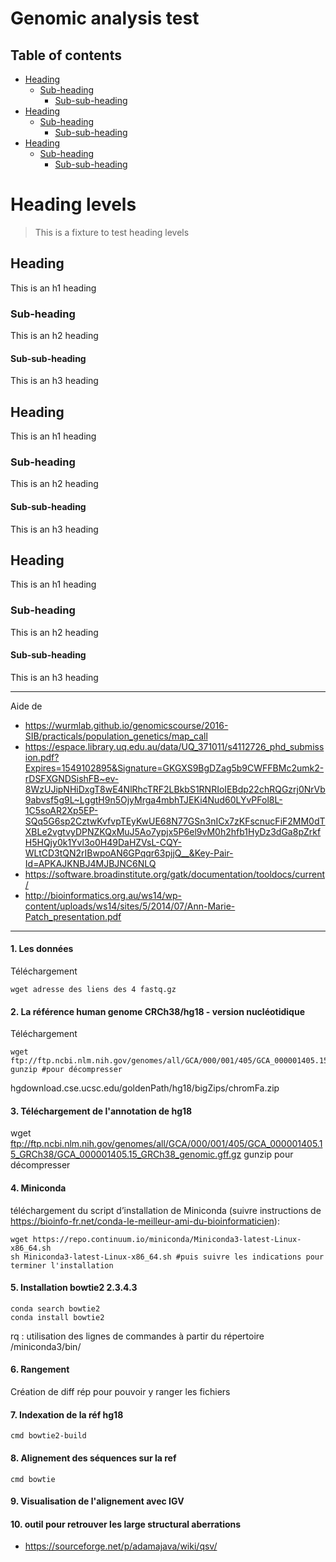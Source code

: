 # Genomic analysis test

## Table of contents
- [Heading](#heading)
  * [Sub-heading](#sub-heading)
    + [Sub-sub-heading](#sub-sub-heading)
- [Heading](#heading-1)
  * [Sub-heading](#sub-heading-1)
    + [Sub-sub-heading](#sub-sub-heading-1)
- [Heading](#heading-2)
  * [Sub-heading](#sub-heading-2)
    + [Sub-sub-heading](#sub-sub-heading-2)


# Heading levels

> This is a fixture to test heading levels

<!-- toc -->

## Heading

This is an h1 heading

### Sub-heading

This is an h2 heading

#### Sub-sub-heading

This is an h3 heading

## Heading

This is an h1 heading

### Sub-heading

This is an h2 heading

#### Sub-sub-heading

This is an h3 heading

## Heading

This is an h1 heading

### Sub-heading

This is an h2 heading

#### Sub-sub-heading

This is an h3 heading

--------------------------------------------------------------------------------

Aide de 
* https://wurmlab.github.io/genomicscourse/2016-SIB/practicals/population_genetics/map_call
* https://espace.library.uq.edu.au/data/UQ_371011/s4112726_phd_submission.pdf?Expires=1549102895&Signature=GKGXS9BgDZag5b9CWFFBMc2umk2-rDSFXGNDSishFB~ev-8WzUJipNHiDxgT8wE4NlRhcTRF2LBkbS1RNRIoIEBdp22chRQGzrj0NrVb9abvsf5g9L~LggtH9n5OjyMrga4mbhTJEKi4Nud60LYvPFol8L-1C5soAR2Xp5EP-SQq5G6sp2CztwKvfvpTEyKwUE68N77GSn3nICx7zKFscnucFiF2MM0dTXBLe2vgtvyDPNZKQxMuJ5Ao7ypjx5P6el9vM0h2hfb1HyDz3dGa8pZrkfH5HQjy0k1Yvl3o0H49DaHZVsL-CQY-WLtCD3tQN2rIBwpoAN6GPqqr63pjjQ__&Key-Pair-Id=APKAJKNBJ4MJBJNC6NLQ
* https://software.broadinstitute.org/gatk/documentation/tooldocs/current/
* http://bioinformatics.org.au/ws14/wp-content/uploads/ws14/sites/5/2014/07/Ann-Marie-Patch_presentation.pdf

---------------------------------------------------------------------

#### 1. Les données
Téléchargement 
```
wget adresse des liens des 4 fastq.gz
```

#### 2. La référence human genome CRCh38/hg18 - version nucléotidique
Téléchargement
```
wget ftp://ftp.ncbi.nlm.nih.gov/genomes/all/GCA/000/001/405/GCA_000001405.15_GRCh38/GCA_000001405.15_GRCh38_genomic.fna.gz
gunzip #pour décompresser
```
hgdownload.cse.ucsc.edu/goldenPath/hg18/bigZips/chromFa.zip

#### 3. Téléchargement de l'annotation de hg18

wget ftp://ftp.ncbi.nlm.nih.gov/genomes/all/GCA/000/001/405/GCA_000001405.15_GRCh38/GCA_000001405.15_GRCh38_genomic.gff.gz
gunzip pour décompresser
 
#### 4. Miniconda 
téléchargement du script d’installation de Miniconda (suivre instructions de https://bioinfo-fr.net/conda-le-meilleur-ami-du-bioinformaticien): 
```
wget https://repo.continuum.io/miniconda/Miniconda3-latest-Linux-x86_64.sh
sh Miniconda3-latest-Linux-x86_64.sh #puis suivre les indications pour terminer l'installation
```

#### 5. Installation bowtie2 2.3.4.3 
```
conda search bowtie2
conda install bowtie2
```
rq : utilisation des lignes de commandes à partir du répertoire /miniconda3/bin/

#### 6.  Rangement
Création de diff rép pour pouvoir y ranger les fichiers

#### 7. Indexation de la réf hg18

```
cmd bowtie2-build
```

#### 8. Alignement des séquences sur la ref
```
cmd bowtie
```
#### 9. Visualisation de l'alignement avec IGV

#### 10. outil pour retrouver les large structural aberrations

- https://sourceforge.net/p/adamajava/wiki/qsv/
